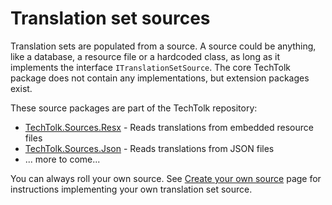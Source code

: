 # Translation set sources

Translation sets are populated from a source. A source could be anything, like a
database, a resource file or a hardcoded class, as long as it implements the
interface `ITranslationSetSource`. The core TechTolk package does not contain
any implementations, but extension packages exist.

These source packages are part of the TechTolk repository:

* [TechTolk.Sources.Resx](resx.md) - Reads translations from embedded resource files
* [TechTolk.Sources.Json](json.md) - Reads translations from JSON files
* ... more to come...

You can always roll your own source. See [Create your own source](diy.md) page
for instructions implementing your own translation set source.